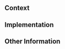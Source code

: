 <!--
Thank you for contributing to NUSMods!
The template below was made to help both you and the reviewers understand
your changes. Please fill it up to the best of your ability.
(These are comments, they won't be shown in the "preview")
-->

## Context
<!-- Please link to a Github issue (type `#` to autocomplete issue) -->
<!-- Or provide a brief explanation about the problem -->

## Implementation
<!-- Explain how your solution solves the problem -->
<!-- If it affects UI, an image or gif is greatly encouraged. -->

## Other Information
<!--
This section is optional, it's for stuff like:
- Any questions you may have
- Any assistance you need
- Any tasks that are incomplete
- Letting us know that you're new to this (so we know how much to help out)
- Random gifs and emojis
-->
